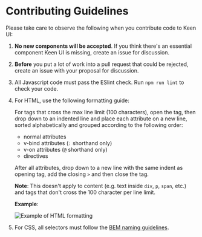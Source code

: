 # Contributing Guidelines

Please take care to observe the following when you contribute code to Keen UI:

1. **No new components will be accepted**. If you think there's an essential component Keen UI is missing, create an issue for discussion.

2. **Before** you put a lot of work into a pull request that could be rejected, create an issue with your proposal for discussion.

3. All Javascript code must pass the ESlint check. Run `npm run lint` to check your code.

4. For HTML, use the following formatting guide:

    For tags that cross the max line limit (100 characters), open the tag, then drop down to an indented line and place each attribute on a new line, sorted alphabetically and grouped according to the following order:

    - normal attributes
    - v-bind attributes (`:` shorthand only)
    - v-on attributes (`@` shorthand only)
    - directives

    After all attributes, drop down to a new line with the same indent as opening tag, add the closing `>` and then close the tag.

    **Note**: This doesn't apply to content (e.g. text inside `div`, `p`, `span`, etc.) and tags that don't cross the 100 character per line limit.

    **Example**:

    ![Example of HTML formatting](https://i.imgur.com/8v4vkRK.png)

5. For CSS, all selectors must follow the [BEM naming guidelines](http://getbem.com/naming/).
